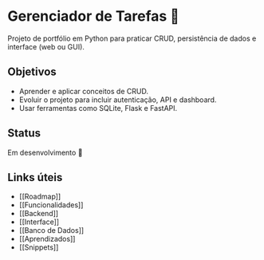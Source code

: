 # Gerenciador de Tarefas 📝

Projeto de portfólio em Python para praticar CRUD, persistência de dados e interface (web ou GUI).

## Objetivos
- Aprender e aplicar conceitos de CRUD.
- Evoluir o projeto para incluir autenticação, API e dashboard.
- Usar ferramentas como SQLite, Flask e FastAPI.

## Status
Em desenvolvimento 🚧

## Links úteis
- [[Roadmap]]
- [[Funcionalidades]]
- [[Backend]]
- [[Interface]]
- [[Banco de Dados]]
- [[Aprendizados]]
- [[Snippets]]
